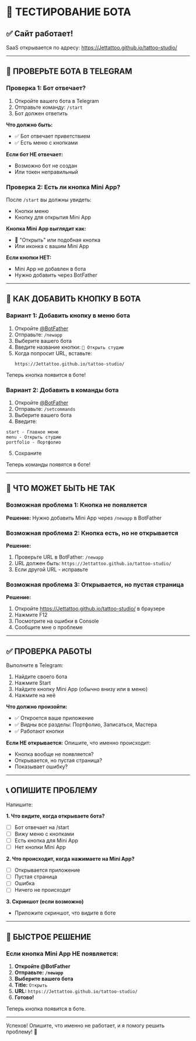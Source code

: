 # 🤖 ТЕСТИРОВАНИЕ БОТА

## ✅ Сайт работает!

SaaS открывается по адресу:
https://Jettattoo.github.io/tattoo-studio/

---

## 📱 ПРОВЕРЬТЕ БОТА В TELEGRAM

### Проверка 1: Бот отвечает?

1. Откройте вашего бота в Telegram
2. Отправьте команду: `/start`
3. Бот должен ответить

**Что должно быть:**
- ✅ Бот отвечает приветствием
- ✅ Есть меню с кнопками

**Если бот НЕ отвечает:**
- Возможно бот не создан
- Или токен неправильный

### Проверка 2: Есть ли кнопка Mini App?

После `/start` вы должны увидеть:
- Кнопки меню
- Кнопку для открытия Mini App

**Кнопка Mini App выглядит как:**
- 📱 "Открыть" или подобная кнопка
- Или иконка с вашим Mini App

**Если кнопки НЕТ:**
- Mini App не добавлен в бота
- Нужно добавить через BotFather

---

## 🔧 КАК ДОБАВИТЬ КНОПКУ В БОТА

### Вариант 1: Добавить кнопку в меню бота

1. Откройте [@BotFather](https://t.me/BotFather)
2. Отправьте: `/newapp`
3. Выберите вашего бота
4. Введите название кнопки: `📱 Открыть студию`
5. Когда попросит URL, вставьте:
   ```
   https://Jettattoo.github.io/tattoo-studio/
   ```

Теперь кнопка появится в боте!

### Вариант 2: Добавить в команды бота

1. Откройте [@BotFather](https://t.me/BotFather)
2. Отправьте: `/setcommands`
3. Выберите вашего бота
4. Введите:

```
start - Главное меню
menu - Открыть студию
portfolio - Портфолио
```

5. Сохраните

Теперь команды появятся в боте!

---

## 🎯 ЧТО МОЖЕТ БЫТЬ НЕ ТАК

### Возможная проблема 1: Кнопка не появляется

**Решение:**
Нужно добавить Mini App через `/newapp` в BotFather

### Возможная проблема 2: Кнопка есть, но не открывается

**Решение:**
1. Проверьте URL в BotFather: `/newapp`
2. URL должен быть: `https://Jettattoo.github.io/tattoo-studio/`
3. Если другой URL - исправьте

### Возможная проблема 3: Открывается, но пустая страница

**Решение:**
1. Откройте https://Jettattoo.github.io/tattoo-studio/ в браузере
2. Нажмите F12
3. Посмотрите на ошибки в Console
4. Сообщите мне о проблеме

---

## ✅ ПРОВЕРКА РАБОТЫ

Выполните в Telegram:

1. Найдите своего бота
2. Нажмите Start
3. Найдите кнопку Mini App (обычно внизу или в меню)
4. Нажмите на неё

**Что должно произойти:**
- ✅ Откроется ваше приложение
- ✅ Видны все разделы: Портфолио, Записаться, Мастера
- ✅ Работают кнопки

**Если НЕ открывается:**
Опишите, что именно происходит:
- Кнопка вообще не появляется?
- Открывается, но пустая страница?
- Показывает ошибку?

---

## 📞 ОПИШИТЕ ПРОБЛЕМУ

Напишите:

**1. Что видите, когда открываете бота?**
- [ ] Бот отвечает на /start
- [ ] Вижу меню с кнопками
- [ ] Есть кнопка для Mini App
- [ ] Нет кнопки Mini App

**2. Что происходит, когда нажимаете на Mini App?**
- [ ] Открывается приложение
- [ ] Пустая страница
- [ ] Ошибка
- [ ] Ничего не происходит

**3. Скриншот (если возможно)**
- Приложите скриншот, что видите в боте

---

## 🚀 БЫСТРОЕ РЕШЕНИЕ

### Если кнопка Mini App НЕ появляется:

1. **Откройте @BotFather**
2. **Отправьте: `/newapp`**
3. **Выберите вашего бота**
4. **Title:** `Открыть`
5. **URL:** `https://Jettattoo.github.io/tattoo-studio/`
6. **Готово!**

Теперь кнопка появится в боте.

---

Успехов! Опишите, что именно не работает, и я помогу решить проблему! 🎉

